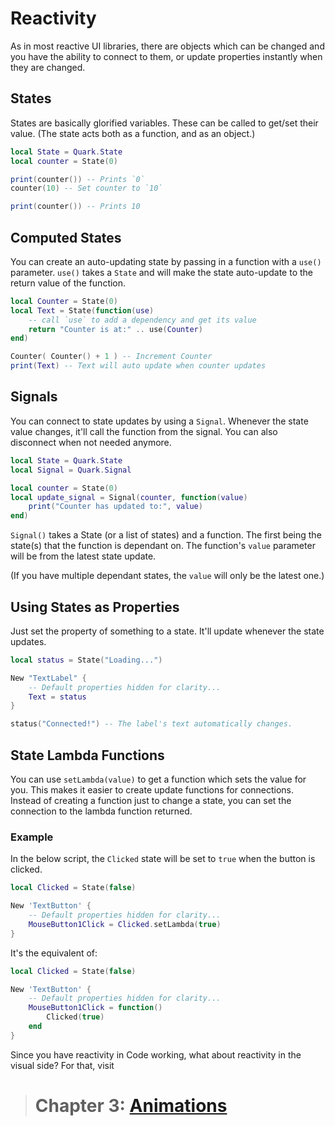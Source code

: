 # Reactivity

As in most reactive UI libraries, there are objects which can be changed and you have the ability to connect to them, or update properties instantly when they are changed.

## States

States are basically glorified variables. These can be called to get/set their value. (The state acts both as a function, and as an object.)

```lua
local State = Quark.State
local counter = State(0)

print(counter()) -- Prints `0`
counter(10) -- Set counter to `10`

print(counter()) -- Prints 10
```

## Computed States

You can create an auto-updating state by passing in a function with a `use()` parameter. `use()` takes a `State` and will make the state auto-update to the return value of the function.

```lua
local Counter = State(0)
local Text = State(function(use)
	-- call `use` to add a dependency and get its value
	return "Counter is at:" .. use(Counter)
end)

Counter( Counter() + 1 ) -- Increment Counter
print(Text) -- Text will auto update when counter updates
```

## Signals

You can connect to state updates by using a `Signal`.
Whenever the state value changes, it'll call the function from the signal. You can also disconnect when not needed anymore.

```lua
local State = Quark.State
local Signal = Quark.Signal

local counter = State(0)
local update_signal = Signal(counter, function(value)
    print("Counter has updated to:", value)
end)
```

`Signal()` takes a State (or a list of states) and a function.
The first being the state(s) that the function is dependant on. The function's `value` parameter will be from the latest state update.

(If you have multiple dependant states, the `value` will only be the latest one.)

## Using States as Properties

Just set the property of something to a state. It'll update whenever the state updates.

```lua
local status = State("Loading...")

New "TextLabel" {
    -- Default properties hidden for clarity...
    Text = status
}

status("Connected!") -- The label's text automatically changes.
```

## State Lambda Functions

You can use `setLambda(value)` to get a function which sets the value for you. This makes it easier to create update functions for connections. Instead of creating a function just to change a state, you can set the connection to the lambda function returned.

### Example

In the below script, the `Clicked` state will be set to `true` when the button is clicked.

```lua
local Clicked = State(false)

New 'TextButton' {
    -- Default properties hidden for clarity...
    MouseButton1Click = Clicked.setLambda(true)
}
```

It's the equivalent of:

```lua
local Clicked = State(false)

New 'TextButton' {
    -- Default properties hidden for clarity...
    MouseButton1Click = function()
        Clicked(true)
    end
}
```

Since you have reactivity in Code working, what about reactivity in the visual side? For that, visit

> # Chapter 3: [Animations](3.Animations.md)

